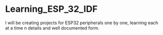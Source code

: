 # Learning_ESP_32_IDF
I will be creating projects for ESP32 peripherals one by one, learning each at a time n details and well documented form. 
